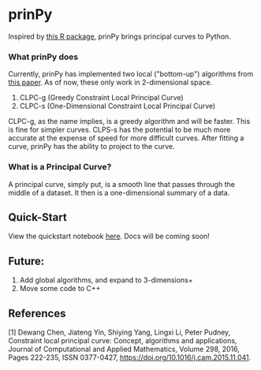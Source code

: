 # prinPy

Inspired by [this R package](https://github.com/rcannood/princurve), prinPy brings principal curves to Python. 

### What prinPy does
Currently, prinPy has implemented two local ("bottom-up") algorithms from [this paper](https://www.sciencedirect.com/science/article/pii/S0377042715005956). As of now, these only work in 2-dimensional space. 

1. CLPC-g (Greedy Constraint Local Principal Curve)
2. CLPC-s (One-Dimensional Constraint Local Principal Curve)

CLPC-g, as the name implies, is a greedy algorithm and will be faster. This is fine for simpler curves. CLPS-s has the potential to be much more accurate at the expense of speed for more difficult curves. After fitting a curve, prinPy has the ability to project to the curve.

### What is a Principal Curve?
A principal curve, simply put, is a smooth line that passes through the middle of a dataset. It then is a one-dimensional summary of a data.

## Quick-Start
View the quickstart notebook [here](). Docs will be coming soon!

## Future:
1. Add global algorithms, and expand to 3-dimensions+
2. Move some code to C++

## References
\[1\] Dewang Chen, Jiateng Yin, Shiying Yang, Lingxi Li, Peter Pudney,
Constraint local principal curve: Concept, algorithms and applications,
Journal of Computational and Applied Mathematics,
Volume 298,
2016,
Pages 222-235,
ISSN 0377-0427,
https://doi.org/10.1016/j.cam.2015.11.041.
